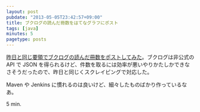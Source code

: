 ```yaml
---
layout: post
pubdate: "2013-05-05T23:42:57+09:00"
title: ブクログの読んだ冊数をはてなグラフにポスト
tags: [java]
minutes: 5
pagetype: posts
---
```

[昨日と同じ要領でブクログの読んだ冊数をポストしてみた](https://gist.github.com/bouzuya/5520460)。ブクログは非公式の API で JSON を得られるけど、件数を取るには効率が悪いやりかたしかできなさそうだったので、昨日と同じくスクレイピングで対応した。

Maven や Jenkins に慣れるのは良いけど、細々したものばかり作っているなあ。

5 min.
